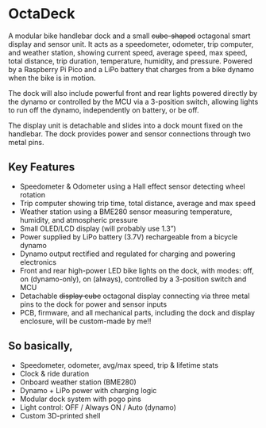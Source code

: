 # OctaDeck

A modular bike handlebar dock and a small ~~cube-shaped~~ octagonal smart display and sensor unit. It acts as a speedometer, odometer, trip computer, and weather station, showing current speed, average speed, max speed, total distance, trip duration, temperature, humidity, and pressure. 
Powered by a Raspberry Pi Pico and a LiPo battery that charges from a bike dynamo when the bike is in motion.

The dock will also include powerful front and rear lights powered directly by the dynamo or controlled by the MCU via a 3-position switch, allowing lights to run off the dynamo, independently on battery, or be off.

The display unit is detachable and slides into a dock mount fixed on the handlebar. The dock provides power and sensor connections through two metal pins.

## Key Features
- Speedometer & Odometer using a Hall effect sensor detecting wheel rotation
- Trip computer showing trip time, total distance, average and max speed
- Weather station using a BME280 sensor measuring temperature, humidity, and atmospheric pressure
- Small OLED/LCD display (will probably use 1.3”)
- Power supplied by LiPo battery (3.7V) rechargeable from a bicycle dynamo
- Dynamo output rectified and regulated for charging and powering electronics
- Front and rear high-power LED bike lights on the dock, with modes: off, on (dynamo-only), on (always), controlled by a 3-position switch and MCU
- Detachable ~~display cube~~ octagonal display connecting via three metal pins to the dock for power and sensor inputs
- PCB, firmware, and all mechanical parts, including the dock and display enclosure, will be custom-made by me!! 

## So basically,
- Speedometer, odometer, avg/max speed, trip & lifetime stats
- Clock & ride duration
- Onboard weather station (BME280)
- Dynamo + LiPo power with charging logic
- Modular dock system with pogo pins
- Light control: OFF / Always ON / Auto (dynamo)
- Custom 3D-printed shell

